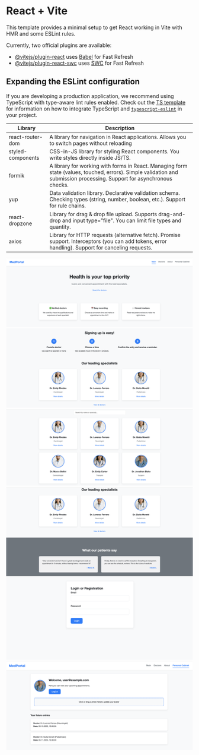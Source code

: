 # React + Vite

This template provides a minimal setup to get React working in Vite with HMR and some ESLint rules.

Currently, two official plugins are available:

- [@vitejs/plugin-react](https://github.com/vitejs/vite-plugin-react/blob/main/packages/plugin-react) uses [Babel](https://babeljs.io/) for Fast Refresh
- [@vitejs/plugin-react-swc](https://github.com/vitejs/vite-plugin-react/blob/main/packages/plugin-react-swc) uses [SWC](https://swc.rs/) for Fast Refresh

## Expanding the ESLint configuration

If you are developing a production application, we recommend using TypeScript with type-aware lint rules enabled. Check out the [TS template](https://github.com/vitejs/vite/tree/main/packages/create-vite/template-react-ts) for information on how to integrate TypeScript and [`typescript-eslint`](https://typescript-eslint.io) in your project.


| Library | Description |
| --- | --- |
| react-router-dom | A library for navigation in React applications. Allows you to switch pages without reloading |
| styled-components | CSS-in-JS library for styling React components. You write styles directly inside JS/TS. |
| formik | A library for working with forms in React. Managing form state (values, touched, errors). Simple validation and submission processing. Support for asynchronous checks. |
| yup | Data validation library. Declarative validation schema. Checking types (string, number, boolean, etc.). Support for rule chains. |
| react-dropzone | Library for drag & drop file upload. Supports drag-and-drop and input type="file". You can limit file types and quantity. |
| axios | Library for HTTP requests (alternative fetch). Promise support. Interceptors (you can add tokens, error handling). Support for canceling requests. |

![alt text](https://github.com/Cauteros974/medical-portal/blob/main/public/images/screen6.png)
![alt text](https://github.com/Cauteros974/medical-portal/blob/main/public/images/screen5.png)
![alt text](https://github.com/Cauteros974/medical-portal/blob/main/public/images/screen2.png)
![alt text](https://github.com/Cauteros974/medical-portal/blob/main/public/images/screen1.png)
![alt text](https://github.com/Cauteros974/medical-portal/blob/main/public/images/screen3.png)
![alt text](https://github.com/Cauteros974/medical-portal/blob/main/public/images/screen7.png)
